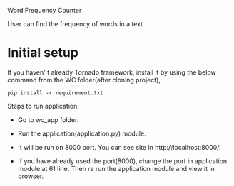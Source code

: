 Word Frequency Counter

User can find the frequency of words in a text.

# Initial setup

If you haven' t already Tornado framework, install it by using the below command from the WC folder(after cloning project),
  
    pip install -r requirement.txt


Steps to run application:

- Go to wc_app folder.

- Run the application(application.py) module.

- It will be run on 8000 port. You can see site in http://localhost:8000/.

- If you have already used the port(8000), change the port in application module at 61 line. Then re run the application module and view it in browser.

